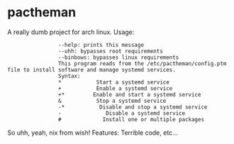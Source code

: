 # pactheman
 A really dumb project for arch linux.
Usage: 
                    
                    
                    
                    
                    
                    
                    
                    
                    
                    
                    
                    
                    
                    
                    
                    --help: prints this message
                    --uhh: bypasses root requirements
                    --binbows: bypasses linux requirements
                    This program reads from the /etc/pactheman/config.ptm file to install software and manage systemd services.
                    Syntax:
                    *           Start a systemd service
                    +           Enable a systemd service
                    +*         Enable and start a systemd service
                    &           Stop a systemd service
                    -*           Disable and stop a systemd service
                    -              Disable a systemd service
                    #             Install one or multiple packages
So uhh, yeah, nix from wish!
Features:
Terrible code, etc...
